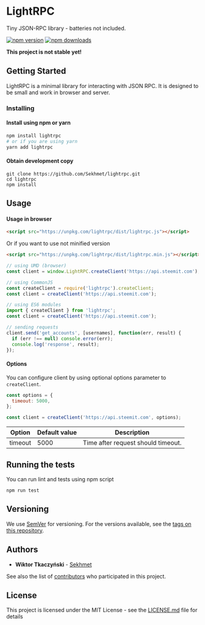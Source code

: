 # LightRPC
Tiny JSON-RPC library - batteries not included.

[![npm version](https://img.shields.io/npm/v/lightrpc.svg?style=flat-square)](https://www.npmjs.com/package/lightrpc)
[![npm downloads](https://img.shields.io/npm/dm/lightrpc.svg?style=flat-square)](https://www.npmjs.com/package/lightrpc)

**This project is not stable yet!**

## Getting Started

LightRPC is a minimal library for interacting with JSON RPC.
It is designed to be small and work in browser and server.

### Installing

#### Install using npm or yarn
```bash
npm install lightrpc
# or if you are using yarn
yarn add lightrpc
```

#### Obtain development copy

```
git clone https://github.com/Sekhmet/lightrpc.git
cd lightrpc
npm install
```

## Usage

#### Usage in browser
```html
<script src="https://unpkg.com/lightrpc/dist/lightrpc.js"></script>
```
Or if you want to use not minified version
```html
<script src="https://unpkg.com/lightrpc/dist/lightrpc.min.js"></script>
```

```js
// using UMD (browser)
const client = window.LightRPC.createClient('https://api.steemit.com');

// using CommonJS
const createClient = require('lightrpc').createClient;
const client = createClient('https://api.steemit.com');

// using ES6 modules
import { createClient } from 'lightrpc';
const client = createClient('https://api.steemit.com');

// sending requests
client.send('get_accounts', [usernames], function(err, result) {
  if (err !== null) console.error(err);
  console.log('response', result);
});
```

#### Options
You can configure client by using optional options parameter to `createClient`.
```js
const options = {
  timeout: 5000,
};

const client = createClient('https://api.steemit.com', options);
```

| Option  | Default value |  Description                       |
|---------|---------------|------------------------------------|
| timeout | 5000          | Time after request should timeout. |

## Running the tests

You can run lint and tests using npm script

```
npm run test
```


## Versioning

We use [SemVer](http://semver.org/) for versioning. For the versions available, see the [tags on this repository](https://github.com/Sekhmet/lightrpc).

## Authors

* **Wiktor Tkaczyński** - [Sekhmet](https://github.com/Sekhmet)

See also the list of [contributors](https://github.com/Sekhmet/lightrpc/contributors) who participated in this project.

## License

This project is licensed under the MIT License - see the [LICENSE.md](LICENSE.md) file for details
